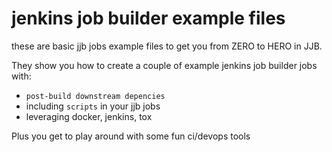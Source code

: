 # jenkins job builder example files

these are basic jjb jobs example files to get you from ZERO to HERO in JJB.

They show you how to create a couple of example jenkins job builder jobs with:

* `post-build downstream depencies`
* including `scripts` in your jjb jobs
* leveraging docker, jenkins, tox

Plus you get to play around with some fun ci/devops tools
